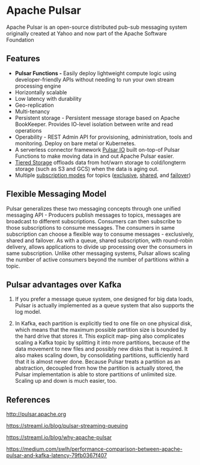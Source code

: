 # Apache Pulsar

Apache Pulsar is an open-source distributed pub-sub messaging system originally created at Yahoo and now part of the Apache Software Foundation

## Features

- **Pulsar Functions -** Easily deploy lightweight compute logic using developer-friendly APIs without needing to run your own stream processing engine
- Horizontally scalable
- Low latency with durability
- Geo-replication
- Multi-tenancy
- Persistent storage - Persistent message storage based on Apache BookKeeper. Provides IO-level isolation between write and read operations
- Operability - REST Admin API for provisioning, administration, tools and monitoring. Deploy on bare metal or Kubernetes.
- A serverless connector framework [Pulsar IO](http://pulsar.apache.org/docs/en/io-overview) built on-top-of Pulsar Functions to make moving data in and out Apache Pulsar easier.
- [Tiered Storage](http://pulsar.apache.org/docs/en/concepts-tiered-storage) offloads data from hot/warn storage to cold/longterm storage (such as S3 and GCS) when the data is aging out.
- Multiple [subscription modes](http://pulsar.apache.org/docs/en/concepts-messaging#subscription-modes) for topics ([exclusive](http://pulsar.apache.org/docs/en/concepts-messaging#exclusive), [shared](http://pulsar.apache.org/docs/en/concepts-messaging#shared), and [failover](http://pulsar.apache.org/docs/en/concepts-messaging#failover))

## Flexible Messaging Model

Pulsar generalizes these two messaging concepts through one unified messaging API - Producers publish messages to topics, messages are broadcast to different subscriptions. Consumers can then subscribe to those subscriptions to consume messages. The consumers in same subscription can choose a flexible way to consume messages - exclusively, shared and failover. As with a queue, shared subscription, with round-robin delivery, allows applications to divide up processing over the consumers in same subscription. Unlike other messaging systems, Pulsar allows scaling the number of active consumers beyond the number of partitions within a topic.

## Pulsar advantages over Kafka

1. If you prefer a message queue system, one designed for big data loads, Pulsar is actually implemented as a queue system that also supports the log model.

2. In Kafka, each partition is explicitly tied to one file on one physical disk, which means that the maximum possible partition size is bounded by the hard drive that stores it. This explicit map‐ ping also complicates scaling a Kafka topic by splitting it into more partitions, because of the data movement to new files and possibly new disks that is required. It also makes scaling down, by consolidating partitions, sufficiently hard that it is almost never done. Because Pulsar treats a partition as an abstraction, decoupled from how the partition is actually stored, the Pulsar implementation is able to store partitions of unlimited size. Scaling up and down is much easier, too.

## References

<http://pulsar.apache.org>

<https://streaml.io/blog/pulsar-streaming-queuing>

<https://streaml.io/blog/why-apache-pulsar>

<https://medium.com/swlh/performance-comparison-between-apache-pulsar-and-kafka-latency-79fb0367f407>
